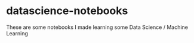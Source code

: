 # datascience-notebooks
These are some notebooks I made learning some Data Science / Machine Learning
